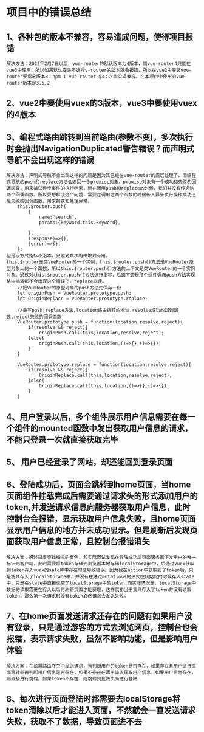 # 项目中的错误总结
## 1、各种包的版本不兼容，容易造成问题，使得项目报错
    解决办法：2022年2月7日以后，vue-router的默认版本为4版本，而vue-router4只能在vue3中使用，所以如果默认安装不选择v-router的版本就会报错，所以在vue2中安装vue-router要指定版本3：npm i vue-router @3；才能实现兼容。在本项目中使用的vue-router版本是3.5.2
## 2、vue2中要使用vuex的3版本，vue3中要使用vuex的4版本

## 3、编程式路由跳转到当前路由(参数不变)，多次执行时会抛出NavigationDuplicated警告错误？而声明式导航不会出现这样的错误
    解决办法：声明式导航不会出现这样的问题是因为其已经在vue-router的底层处理了，而编程式导航的push和replace方法会返回一个promise对象，promise对象有一个成功和失败的回调函数，用来捕获异步事件的执行结果，而在调用push和replace的时候，我们并没有传递这两个回调函数。所以要想解决这个问题，需要在调用这两个函数的时候传入异步执行操作成功还是失败的回调函数，用来捕获和处理异常。
        this.$router.push(
            {
                name:"search",
                params:{keyword:this.keyword},

            },
            (response)=>{},
            (error)=>{},
        );
    但是该方式指标不治本，只能对本次路由跳转有用。
    this.$router是类VueRouter的一个实例，this.$router.push()方法是VueRouter原型对象上的一个函数，所以this.$router.push()方法的上下文是类VueRouter的一个实例对象。通过对this.$router.push()方法进行重写，后面不管是那个组件调用push方法实现路由挑转都不会出现这个错误了。replace同理。
        //把VueRouter的原型对象的push方法先保存一份
        let originPush = VueRouter.prototype.push;
        let OriginReplace = VueRouter.prototype.replace;

        //重写push|replace方法,location路由跳转的地址,resolve成功的回调函数,reject失败的回调函数
        VueRouter.prototype.push = function(location,resolve,reject){
            if(resolve && reject){
                originPush.call(this,location,resolve,reject);
            }else{
                originPush.call(this,location,()=>{},()=>{});
            }
        }

        VueRouter.prototype.replace = function(location,resolve,reject){
            if(resolve && reject){
                OriginReplace.call(this,location,resolve,reject);
            }else{
                OriginReplace.call(this,location,()=>{},()=>{});
            }
        }





## 4、用户登录以后，多个组件展示用户信息需要在每一个组件的mounted函数中发出获取用户信息的请求，不能只登录一次就直接获取完毕
## 5、 用户已经登录了网站，却还能回到登录页面

## 6、登陆成功后，页面会跳转到home页面，当home页面组件挂载完成后需要通过请求头的形式添加用户的token,并发送请求信息向服务器获取用户信息，此时控制台会报错，显示获取用户信息失败，且home页面显示用户信息的地方并未成功显示。但是刷新后发现页面获取用户信息正常，且控制台报错消失
    解决方案：通过百度查找相关的案例，和实际调试发现在登陆成功后页面服务器下发用户的唯一标识到客户端，此时需要将token存储到浏览器本地存储localStorage中，后通过vuex获取到token存入vuex的sate库中存在时延导致错误。因为我在action中获取到了token后，只是将其存入了localStorage中，并没有在通过mutations的形式在初始化的时候存入state中，只是在state中直接读取了localStorage中的token,而实际情况是，localStorage中数据的读取需要在存入以后再刷新页面才能获取，这样就相当于我只存入了token并没有读取token，那么第一次请求时没有token必然请求会发送失败。
## 7、在home页面发送请求还存在的问题有如果用户没有登录，只是通过游客的方式去浏览网页，控制台也会报错，表示请求失败，虽然不影响功能，但是影响用户体验
    解决方案：在前置路由守卫中发送请求，当判断用户的token是否存在，如果存在且用户进行页面跳转前再判断用户信息是否存在，如果不存在在调用请求获取用户信息，如果用户信息存在，则直接进行跳转。如果token不存在，则跳转到登陆页面进行登陆


## 8、每次进行页面登陆时都需要去localStorage将token清除以后才能进入页面，不然就会一直发送请求失败，获取不了数据，导致页面进不去